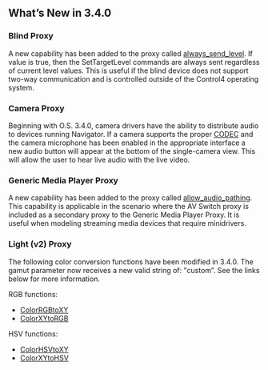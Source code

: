 ## What’s New in 3.4.0

### Blind Proxy

A new capability has been added to the proxy called [always\_send\_level][1]. If value is true, then the SetTargetLevel commands are always sent regardless of current level values. This is useful if the blind device does not support two-way communication and is controlled outside of the Control4 operating system. 


### Camera Proxy

Beginning with O.S. 3.4.0, camera drivers have the ability to distribute audio to devices running Navigator. If a camera supports the proper [CODEC][2] and the camera microphone has been enabled in the appropriate interface a new audio button will appear at the bottom of the single-camera view. This will allow the user to hear live audio with the live video.


### Generic Media Player Proxy

A new capability has been added to the proxy called [allow\_audio\_pathing][3]. This capability is applicable in the scenario where the AV Switch proxy is included as a secondary proxy to the Generic Media Player Proxy. It is useful  when modeling streaming media devices that require minidrivers.


### Light (v2) Proxy

The following color conversion functions have been modified in 3.4.0. The gamut parameter now receives a new valid string of: "custom”. See the links below for more information.

RGB functions:
- [ColorRGBtoXY][4]
- [ColorXYtoRGB][5]

HSV functions:
- [ColorHSVtoXY][6]
- [ColorXYtoHSV][7]

[1]:	https://snap-one.github.io/docs-driverworks-proxyprotocol/#blind-capabilities-always_send_level
[2]:	https://snap-one.github.io/docs-driverworks-proxyprotocol/#camera-audio-distribution
[3]:	https://snap-one.github.io/docs-driverworks-proxyprotocol/#generic-media-player-capabilities-allow_audio_pathing
[4]:	https://snap-one.github.io/docs-driverworks-proxyprotocol/#light-v2-conversion-commands-colorrgbtoxy
[5]:	https://snap-one.github.io/docs-driverworks-proxyprotocol/#light-v2-conversion-commands-colorxytorgb
[6]:	https://snap-one.github.io/docs-driverworks-proxyprotocol/#light-v2-conversion-commands-colorhsvtoxy
[7]:	https://snap-one.github.io/docs-driverworks-proxyprotocol/#light-v2-conversion-commands-colorxytohsv